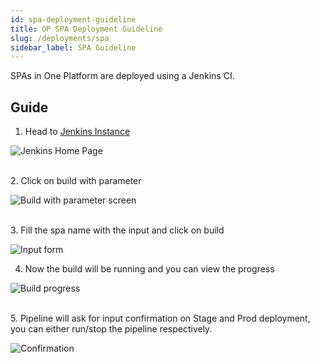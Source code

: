 ```yaml
---
id: spa-deployment-guideline
title: OP SPA Deployment Guideline
slug: /deployments/spa
sidebar_label: SPA Guideline
---
```


SPAs in One Platform are deployed using a Jenkins CI.

## Guide

1. Head to [Jenkins Instance](https://jenkins.dxp.redhat.com/job/cpops-jobs/job/One%20Platform/job/One%20Platform%20Home%20/)

![Jenkins Home Page](/img/spa-deployment-guide/step1.png)

<br/>
2. Click on build with parameter

![Build with parameter screen](/img/spa-deployment-guide/step2.png)

<br/>
3. Fill the spa name with the input and click on build

![Input form](/img/spa-deployment-guide/step3a.png)

4. Now the build will be running and you can view the progress

![Build progress](/img/spa-deployment-guide/step3b.png)

<br/>
5. Pipeline will ask for input confirmation on Stage and Prod deployment, you can either run/stop the pipeline respectively.

![Confirmation](/img/spa-deployment-guide/step3c.png)
